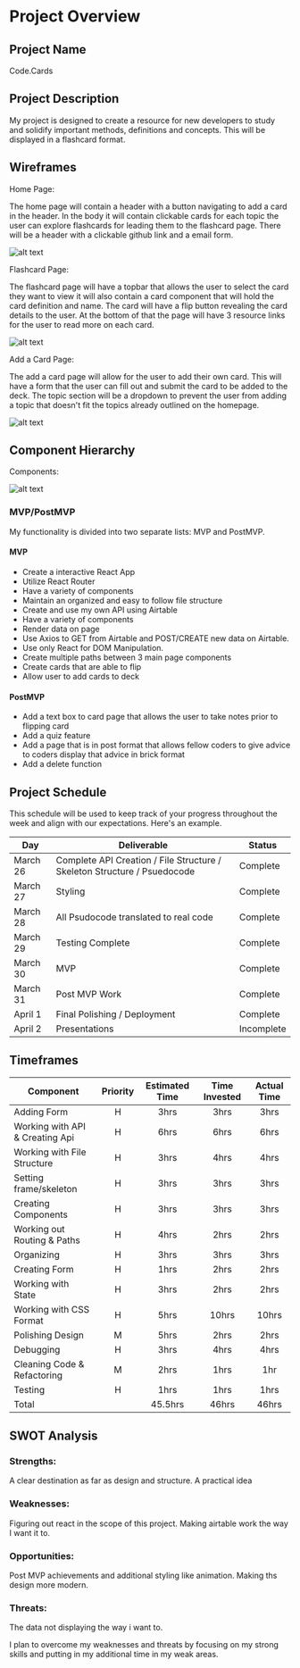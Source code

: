 # Project Overview

## Project Name

Code.Cards

## Project Description

My project is designed to create a resource for new developers to study and solidify important methods, definitions and concepts. This will be displayed in a flashcard format.

## Wireframes

Home Page:

The home page will contain a header with a button navigating to add a card in the header. In the body it will contain clickable cards for each topic the user can explore flashcards for leading them to the flashcard page. There will be a header with a clickable github link and a email form.

![alt text](https://res.cloudinary.com/dbmxg3su8/image/upload/v1616761999/Screen_Shot_2021-03-26_at_8.32.54_AM_tqsmf7.png "Home Page Wireframe")

Flashcard Page:

The flashcard page will have a topbar that allows the user to select the card they want to view it will also contain a card component that will hold the card definition and name. The card will have a flip button revealing the card details to the user. At the bottom of that the page will have 3 resource links for the user to read more on each card.

![alt text](https://res.cloudinary.com/dbmxg3su8/image/upload/v1616761720/Screen_Shot_2021-03-26_at_8.27.51_AM_njxjjg.png "Flashcard Page Wireframe")

Add a Card Page:

The add a card page will allow for the user to add their own card. This will have a form that the user can fill out and submit the card to be added to the deck. The topic section will be a dropdown to prevent the user from adding a topic that doesn't fit the topics already outlined on the homepage.

![alt text](https://res.cloudinary.com/dbmxg3su8/image/upload/v1616761720/Screen_Shot_2021-03-26_at_8.28.09_AM_fqgooc.png "Add a Card Page Wireframe")

## Component Hierarchy

Components:

![alt text](https://res.cloudinary.com/dbmxg3su8/image/upload/v1616741153/CodeCards_ukgvxs.png "Components")


### MVP/PostMVP

My functionality is divided into two separate lists: MVP and PostMVP.

#### MVP

- Create a interactive React App
- Utilize React Router
- Have a variety of components
- Maintain an organized and easy to follow file structure
- Create and use my own API using Airtable
- Have a variety of components
- Render data on page
- Use Axios to GET from Airtable and POST/CREATE new data on Airtable.
- Use only React for DOM Manipulation.
- Create multiple paths between 3 main page components
- Create cards that are able to flip
- Allow user to add cards to deck

#### PostMVP

- Add a text box to card page that allows the user to take notes prior to flipping card
- Add a quiz feature
- Add a page that is in post format that allows fellow coders to give advice to coders display that advice in brick format
- Add a delete function

## Project Schedule

This schedule will be used to keep track of your progress throughout the week and align with our expectations. Here's an example.

| Day      | Deliverable                                                              | Status     |
| -------- | ------------------------------------------------------------------------ | ---------- |
| March 26 | Complete API Creation / File Structure / Skeleton Structure / Psuedocode | Complete   |
| March 27 | Styling                                                                  | Complete   |
| March 28 | All Psudocode translated to real code                                    | Complete   |
| March 29 | Testing Complete                                                         | Complete   |
| March 30 | MVP                                                                      | Complete   |
| March 31 | Post MVP Work                                                            | Complete   |
| April 1  | Final Polishing / Deployment                                             | Complete   |
| April 2  | Presentations                                                            | Incomplete |

## Timeframes

| Component                       | Priority | Estimated Time | Time Invested | Actual Time |
| ------------------------------- | :------: | :------------: | :-----------: | :---------: |
| Adding Form                     |    H     |      3hrs      |    3hrs            |     3hrs         |
| Working with API & Creating Api |    H     |      6hrs      |         6hrs         |      6hrs          |
| Working with File Structure     |    H     |      3hrs      |         4hrs        |     4hrs          |
| Setting frame/skeleton          |    H     |      3hrs      |       3hrs            |      3hrs           |
| Creating Components             |    H     |      3hrs      |       3hrs           |        3hrs        |
| Working out Routing & Paths     |    H     |      4hrs      |         2hrs        |    2hrs         |
| Organizing                      |    H     |      3hrs      |           3hrs       |         3hrs       |
| Creating Form                   |    H     |      1hrs      |      2hrs          |    2hrs         |
| Working with State              |    H     |      3hrs      |         2hrs         |        2hrs          |
| Working with CSS Format         |    H     |      5hrs      |       10hrs           |     10hrs        |
| Polishing Design                |    M     |      5hrs      |      2hrs          |        2hrs     |
| Debugging                       |    H     |      3hrs      |      4hrs             |        4hrs     |
| Cleaning Code & Refactoring     |    M     |      2hrs      |   1hrs            |      1hr       |
| Testing                         |    H     |      1hrs      |            1hrs      |        1hrs        |
| Total                           |         |    45.5hrs     |      46hrs         |     46hrs        |

## SWOT Analysis

### Strengths:

A clear destination as far as design and structure.
A practical idea

### Weaknesses:

Figuring out react in the scope of this project. Making airtable work the way I want it to.

### Opportunities:

Post MVP achievements and additional styling like animation. Making ths design more modern.

### Threats:

The data not displaying the way i want to.

I plan to overcome my weaknesses and threats by focusing on my strong skills and putting in my additional time in my weak areas.
